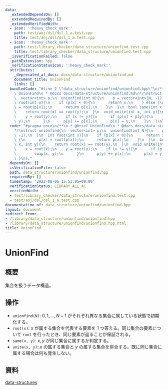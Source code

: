 ```yaml
---
data:
  _extendedDependsOn: []
  _extendedRequiredBy: []
  _extendedVerifiedWith:
  - icon: ':heavy_check_mark:'
    path: test/aoj/dsl/dsl_1_a.test.cpp
    title: test/aoj/dsl/dsl_1_a.test.cpp
  - icon: ':heavy_check_mark:'
    path: test/library_checker/data_structure/unionfind.test.cpp
    title: test/library_checker/data_structure/unionfind.test.cpp
  _isVerificationFailed: false
  _pathExtension: hpp
  _verificationStatusIcon: ':heavy_check_mark:'
  attributes:
    _deprecated_at_docs: docs/data-structure/unionfind.md
    document_title: UnionFind
    links: []
  bundledCode: "#line 2 \"data_structure/unionfind/unionfind.hpp\"\n/**\n * @brief\
    \ UnionFind\n * @docs docs/data-structure/unionfind.md\n*/\nstruct unionfind{\n\
    \  vector<int> p;\n  unionfind(int N){\n    p = vector<int>(N, -1);\n  }\n  int\
    \ root(int x){\n    if (p[x] < 0){\n      return x;\n    } else {\n      p[x]\
    \ = root(p[x]);\n      return p[x];\n    }\n  }\n  bool same(int x, int y){\n\
    \    return root(x) == root(y);\n  }\n  void unite(int x, int y){\n    x = root(x);\n\
    \    y = root(y);\n    if (x != y){\n      if (p[x] < p[y]){\n        swap(x,\
    \ y);\n      }\n      p[y] += p[x];\n      p[x] = y;\n    }\n  }\n};\n"
  code: "#pragma once\n/**\n * @brief UnionFind\n * @docs docs/data-structure/unionfind.md\n\
    */\nstruct unionfind{\n  vector<int> p;\n  unionfind(int N){\n    p = vector<int>(N,\
    \ -1);\n  }\n  int root(int x){\n    if (p[x] < 0){\n      return x;\n    } else\
    \ {\n      p[x] = root(p[x]);\n      return p[x];\n    }\n  }\n  bool same(int\
    \ x, int y){\n    return root(x) == root(y);\n  }\n  void unite(int x, int y){\n\
    \    x = root(x);\n    y = root(y);\n    if (x != y){\n      if (p[x] < p[y]){\n\
    \        swap(x, y);\n      }\n      p[y] += p[x];\n      p[x] = y;\n    }\n \
    \ }\n};"
  dependsOn: []
  isVerificationFile: false
  path: data_structure/unionfind/unionfind.hpp
  requiredBy: []
  timestamp: '2022-08-06 15:53:05+09:00'
  verificationStatus: LIBRARY_ALL_AC
  verifiedWith:
  - test/library_checker/data_structure/unionfind.test.cpp
  - test/aoj/dsl/dsl_1_a.test.cpp
documentation_of: data_structure/unionfind/unionfind.hpp
layout: document
redirect_from:
- /library/data_structure/unionfind/unionfind.hpp
- /library/data_structure/unionfind/unionfind.hpp.html
title: UnionFind
---
```

# UnionFind
## 概要
集合を扱うデータ構造。

## 操作
* `unionfind(N)`: $0, 1, \dots, N-1$ がそれぞれ異なる集合に属している状態で初期化する。
* `root(x)`: $x$ が属する集合を代表する要素を $1$ つ答える。同じ集合の要素について `root` を行ったとき、同じ要素が返ることが保証される。
* `same(x, y)`: $x, y$ が同じ集合に属するか判定する。
* `unite(x, y)`: $x$ の属する集合と $y$ の属する集合を併合する。既に同じ集合に属する場合は何も発生しない。

## 資料
[data-structures](https://scrapbox.io/data-structures/Union_Find)